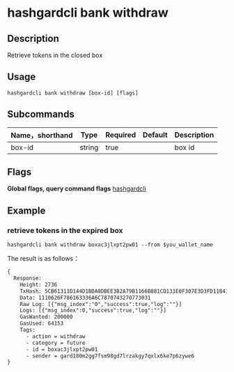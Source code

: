 # hashgardcli bank withdraw

## Description
Retrieve tokens in the closed box

## Usage
```shell
hashgardcli bank withdraw [box-id] [flags]
```



## Subcommands

| Name，shorthand | Type  | Required|Default| Description   |
| ------ | ------ | -------- | ------ | -------------- |
| box-id | string | true       |        | box id   |



## Flags

**Global flags, query command flags** [hashgardcli](../README.md)

## Example
### retrieve tokens in the expired box

```shell
hashgardcli bank withdraw boxac3jlxpt2pw01 --from $you_wallet_name
```



The result is as follows：

```txt
{
  Response:
    Height: 2736
    TxHash: 5CB61311D144D1BDA0DBEE3B2A79B1166B881CD131E0F307E3D3FD118415F87B
    Data: 1110626F786163336A6C7870743270773031
    Raw Log: [{"msg_index":"0","success":true,"log":""}]
    Logs: [{"msg_index":0,"success":true,"log":""}]
    GasWanted: 200000
    GasUsed: 64153
    Tags:
      - action = withdraw
      - category = future
      - id = boxac3jlxpt2pw01
      - sender = gard180m2gg7fsm98gd7lrzakgy7qxlx6ke7p6zywe6
}
```
